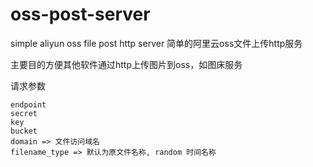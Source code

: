 # oss-post-server
simple aliyun oss file post http server
简单的阿里云oss文件上传http服务

主要目的方便其他软件通过http上传图片到oss，如图床服务

请求参数
```
endpoint
secret
key
bucket
domain => 文件访问域名
filename_type => 默认为原文件名称, random 时间名称
```
